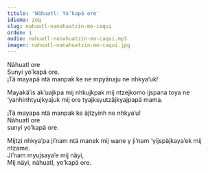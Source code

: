 ```yaml
---
titulo: 'Náhuatl: Yo’kapä ore'
idioma: zoq
slug: nahuatl-nanahuatzin-mo-caqui
orden: 1
audio: nahuatl-nanahuatzin-mo-caqui.mp3
imagen: nahuatl-nanahuatzin-mo-caqui.jpg
---
```


Náhuatl ore<br>
Sunyi yo’kapä ore.<br>
¡Tä mayapä ntä manpak ke ne mpyänaju ne nhkya’uk!<br>

Mayakä’is ak’uajkpa mij nhkujkpak mij ntzejkomo ijspana toya ne ‘yanhinhtyujkyajuk mij ore tyajksyutzäjkyajpapä mama.<br>

¡Tä mayapa ntä manpak ke äjtzyinh ne nhkya’u!<br>
Náhuatl ore <br>
sunyi yo’kapä ore.<br>

Mijtzi nhkya’pa ji’nam ntä manek mij wane y ji’nam ‘yijspäjkaya’ek mij ntzame.<br>
Ji’nam myujsaya’e mij näyi,<br>
Mij näyi, náhuatl, yo’kapä ore.<br>
